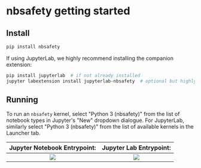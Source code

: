 # nbsafety getting started

Install
-------
```bash
pip install nbsafety
```

If using JupyterLab, we highly recommend installing the companion extension:
```bash
pip install jupyterlab  # if not already installed
jupyter labextension install jupyterlab-nbsafety  # optional but highly recommended if using JupyterLab
```


Running
-------
To run an `nbsafety` kernel, select "Python 3
(nbsafety)" from the list of notebook types in Jupyter's "New" dropdown
dialogue.  For JupyterLab, similarly select "Python 3 (nbsafety)" from the list
of available kernels in the Launcher tab.

Jupyter Notebook Entrypoint:     |  Jupyter Lab Entrypoint:
:-------------------------------:|:-------------------------:
![](https://raw.githubusercontent.com/nbsafety-project/nbsafety/master/img/nbsafety-notebook.png) | ![](https://raw.githubusercontent.com/nbsafety-project/nbsafety/master/img/nbsafety-lab.png)
